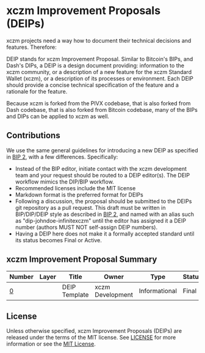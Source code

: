# xczm Improvement Proposals (DEIPs)

xczm projects need a way how to document their technical decisions and features. Therefore:

DEIP stands for xczm Improvement Proposal. Similar to Bitcoin's BIPs, and Dash's DIPs, a DEIP is a design document providing: information to the xczm community, or a description of a new feature for the xczm Standard Wallet (xczm), or a description of its processes or environment. Each DEIP should provide a concise technical specification of the feature and a rationale for the feature.

Because xczm is forked from the PIVX codebase, that is also forked from Dash codebase, that is also forked from Bitcoin codebase, many of the BIPs and DIPs can be applied to xczm as well. 

## Contributions

We use the same general guidelines for introducing a new DEIP as specified in [BIP 2](https://github.com/bitcoin/bips/blob/master/bip-0002.mediawiki), with a few differences. Specifically:

* Instead of the BIP editor, initiate contact with the xczm development team and your request should be routed to a DEIP editor(s). The DEIP workflow mimics the DIP/BIP workflow.
* Recommended licenses include the MIT license
* Markdown format is the preferred format for DEIPs
* Following a discussion, the proposal should be submitted to the DEIPs git repository as a pull request. This draft must be written in BIP/DIP/DEIP style as described in [BIP 2](https://github.com/bitcoin/bips/blob/master/bip-0002.mediawiki), and named with an alias such as "dip-johndoe-infinitexczm" until the editor has assigned it a DEIP number (authors MUST NOT self-assign DEIP numbers).
* Having a DEIP here does not make it a formally accepted standard until its status becomes Final or Active.

## xczm Improvement Proposal Summary

Number | Layer | Title | Owner | Type | Status
--- | --- | --- | --- | --- | ---
[0](DEIP0000.md) |  | DEIP Template | xczm Development | Informational | Final

## License

Unless otherwise specified, xczm Improvement Proposals (DEIPs) are released under the terms of the MIT license. See [LICENSE](LICENSE) for more information or see the [MIT License](https://opensource.org/licenses/MIT).
